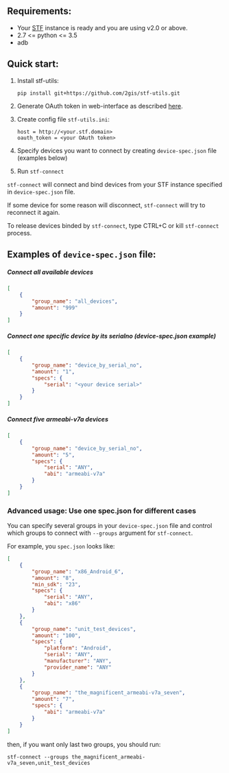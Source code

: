 
## Requirements:
* Your [STF](https://github.com/openstf/stf) instance is ready and you are using v2.0 or above.
* 2.7 <= python <= 3.5
* adb

## Quick start:
1. Install stf-utils:

    ```shell
    pip install git+https://github.com/2gis/stf-utils.git
    ```

1. Generate OAuth token in web-interface as described [here](https://github.com/openstf/stf/blob/master/doc/API.md#authentication).
2. Create config file `stf-utils.ini`:

    ```
    host = http://<your.stf.domain>
    oauth_token = <your OAuth token>
    ```

2. Specify devices you want to connect by creating `device-spec.json` file (examples below)
2. Run `stf-connect`

`stf-connect` will connect and bind devices from your STF instance specified in `device-spec.json` file.

If some device for some reason will disconnect, `stf-connect` will try to reconnect it again.

To release devices binded by `stf-connect`, type CTRL+C or kill `stf-connect` process.

## Examples of `device-spec.json` file:
##### Connect all available devices
```json
[
    {
        "group_name": "all_devices",
        "amount": "999"
    }
]
```
##### Connect one specific device by its serialno (device-spec.json example)
```json
[
    {
        "group_name": "device_by_serial_no",
        "amount": "1",
        "specs": {
            "serial": "<your device serial>"
        }
    }
]
```
##### Connect five armeabi-v7a devices 
```json
[
    {
        "group_name": "device_by_serial_no",
        "amount": "5",
        "specs": {
            "serial": "ANY",
            "abi": "armeabi-v7a"
        }
    }
]
```


### Advanced usage: Use one spec.json for different cases
You can specify several groups in your `device-spec.json` file and control which groups to connect with `--groups` argument for `stf-connect`.

For example, you `spec.json` looks like:
```json
[
    {
        "group_name": "x86_Android_6",
        "amount": "8",
        "min_sdk": "23",
        "specs": {
            "serial": "ANY",
            "abi": "x86"
        }
    },
    {
        "group_name": "unit_test_devices",
        "amount": "100",
        "specs": {
            "platform": "Android",
            "serial": "ANY",
            "manufacturer": "ANY",
            "provider_name": "ANY"
        }
    },
    {
        "group_name": "the_magnificent_armeabi-v7a_seven",
        "amount": "7",
        "specs": {
            "abi": "armeabi-v7a"
        }
    }
]
```
then, if you want only last two groups, you should run:
```shell
stf-connect --groups the_magnificent_armeabi-v7a_seven,unit_test_devices
```

